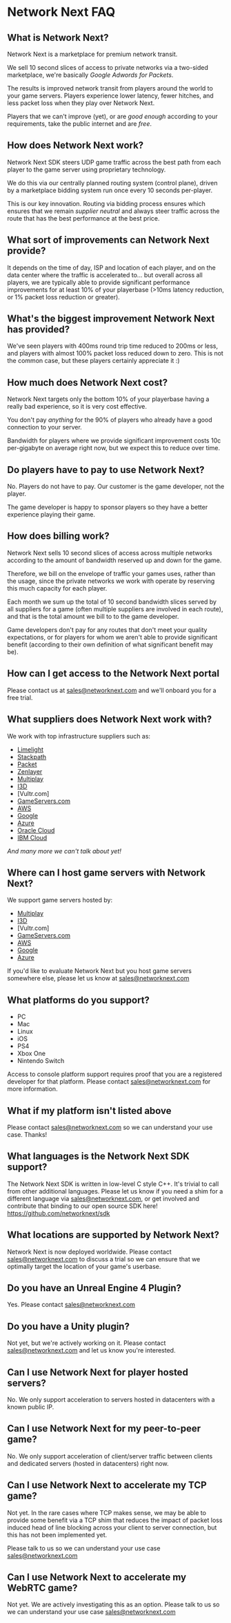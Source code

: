 # Network Next FAQ

## What is Network Next?

Network Next is a marketplace for premium network transit. 

We sell 10 second slices of access to private networks via a two-sided marketplace, we're basically _Google Adwords for Packets_.

The results is improved network transit from players around the world to your game servers. Players experience lower latency, fewer hitches, and less packet loss when they play over Network Next.

Players that we can't improve (yet), or are _good enough_ according to your requirements, take the public internet and are _free_.

## How does Network Next work?

Network Next SDK steers UDP game traffic across the best path from each player to the game server using proprietary technology. 

We do this via our centrally planned routing system (control plane), driven by a marketplace bidding system run once every 10 seconds per-player.

This is our key innovation. Routing via bidding process ensures which ensures that we remain _supplier neutral_ and always steer traffic across the route that has the best performance at the best price.

## What sort of improvements can Network Next provide?

It depends on the time of day, ISP and location of each player, and on the data center where the traffic is accelerated to... but overall across all players, we are typically able to provide significant performance improvements for at least 10% of your playerbase (>10ms latency reduction, or 1% packet loss reduction or greater).

## What's the biggest improvement Network Next has provided?

We've seen players with 400ms round trip time reduced to 200ms or less, and players with almost 100% packet loss reduced down to zero. This is not the common case, but these players certainly appreciate it :)

## How much does Network Next cost?

Network Next targets only the bottom 10% of your playerbase having a really bad experience, so it is very cost effective. 

You don't pay _anything_ for the 90% of players who already have a good connection to your server.

Bandwidth for players where we provide significant improvement costs 10c per-gigabyte on average right now, but we expect this to reduce over time.

## Do players have to pay to use Network Next?

No. Players do not have to pay. Our customer is the game developer, not the player.

The game developer is happy to sponsor players so they have a better experience playing their game.

## How does billing work?

Network Next sells 10 second slices of access across multiple networks according to the amount of bandwidth reserved up and down for the game. 

Therefore, we bill on the envelope of traffic your games uses, rather than the usage, since the private networks we work with operate by reserving this much capacity for each player.

Each month we sum up the total of 10 second bandwidth slices served by all suppliers for a game (often multiple suppliers are involved in each route), and that is the total amount we bill to to the game developer.

Game developers don't pay for any routes that don't meet your quality expectations, or for players for whom we aren't able to provide significant benefit (according to their own definition of what significant benefit may be).

## How can I get access to the Network Next portal

Please contact us at sales@networknext.com and we'll onboard you for a free trial.

## What suppliers does Network Next work with?

We work with top infrastructure suppliers such as:

* [Limelight](https://limelight.com)
* [Stackpath](https://stackpath.com)
* [Packet](https://packet.com)
* [Zenlayer](https://zenlayer.com)
* [Multiplay](https://multiplay.com)
* [I3D](https://i3d.com)
* [Vultr.com]
* [GameServers.com](https://gameservers.com)
* [AWS](https://aws.amazon.com)
* [Google](https://cloud.google.com/)
* [Azure](https://azure.microsoft.com)
* [Oracle Cloud](https://cloud.oracle.com/)
* [IBM Cloud](https://ibm.com/cloud)

_And many more we can't talk about yet!_

## Where can I host game servers with Network Next?

We support game servers hosted by:

* [Multiplay](https://multiplay.com)
* [I3D](https://i3d.com)
* [Vultr.com]
* [GameServers.com](https://gameservers.com)
* [AWS](https://aws.amazon.com)
* [Google](https://cloud.google.com/)
* [Azure](https://azure.microsoft.com)

If you'd like to evaluate Network Next but you host game servers somewhere else, please let us know at sales@networknext.com

## What platforms do you support?

* PC
* Mac
* Linux
* iOS
* PS4
* Xbox One
* Nintendo Switch

Access to console platform support requires proof that you are a registered developer for that platform. Please contact sales@networknext.com for more information.

## What if my platform isn't listed above

Please contact sales@networknext.com so we can understand your use case. Thanks!

## What languages is the Network Next SDK support?

The Network Next SDK is written in low-level C style C++. It's trivial to call from other additional languages. Please let us know if you need a shim for a different language via sales@networknext.com, or get involved and contribute that binding to our open source SDK here! https://github.com/networknext/sdk

## What locations are supported by Network Next?

Network Next is now deployed worldwide. Please contact sales@networknext.com to discuss a trial so we can ensure that we optimally target the location of your game's userbase.

## Do you have an Unreal Engine 4 Plugin?

Yes. Please contact sales@networknext.com 

## Do you have a Unity plugin?

Not yet, but we're actively working on it. Please contact sales@networknext.com and let us know you're interested.

## Can I use Network Next for player hosted servers?

No. We only support acceleration to servers hosted in datacenters with a known public IP.

## Can I use Network Next for my peer-to-peer game?

No. We only support acceleration of client/server traffic between clients and dedicated servers (hosted in datacenters) right now.

## Can I use Network Next to accelerate my TCP game?

Not yet. In the rare cases where TCP makes sense, we may be able to provide some benefit via a TCP shim that reduces the impact of packet loss induced head of line blocking across your client to server connection, but this has not been implemented yet. 

Please talk to us so we can understand your use case sales@networknext.com

## Can I use Network Next to accelerate my WebRTC game?

Not yet. We are actively investigating this as an option. Please talk to us so we can understand your use case sales@networknext.com
